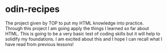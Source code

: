 # odin-recipes
The project given by TOP to put my HTML knowledge into practice.
Through this project I am going apply the things I learned so far about HTML. This is going to be a very basic test of coding skills but it will help to solidify my foundations.
I am excited about this and I hope I can recall what I have read from previous lessons!